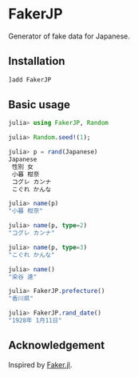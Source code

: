 # FakerJP

Generator of fake data for Japanese.

## Installation
```julia
]add FakerJP
```

## Basic usage
```julia
julia> using FakerJP, Random

julia> Random.seed!(1);

julia> p = rand(Japanese)
Japanese
 性別 女
 小暮 柑奈
 コグレ カンナ
 こぐれ かんな

julia> name(p)
"小暮 柑奈"

julia> name(p, type=2)
"コグレ カンナ"

julia> name(p, type=3)
"こぐれ かんな"

julia> name()
"染谷 達"

julia> FakerJP.prefecture()
"香川県"

julia> FakerJP.rand_date()
"1928年 1月11日"
```

## Acknowledgement
Inspired by [Faker.jl](https://github.com/codeneomatrix/Faker.jl).
